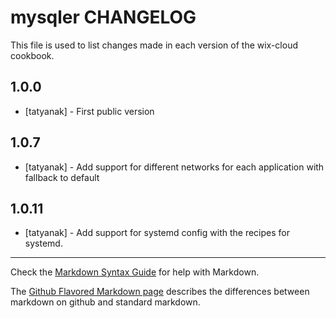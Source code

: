 mysqler CHANGELOG
===================

This file is used to list changes made in each version of the wix-cloud cookbook.

1.0.0
-----
- [tatyanak] - First public version

1.0.7
-----
- [tatyanak] - Add support for different networks for each application with fallback to default

1.0.11
-----
- [tatyanak] - Add support for systemd config with the recipes for systemd. 

- - -
Check the [Markdown Syntax Guide](http://daringfireball.net/projects/markdown/syntax) for help with Markdown.

The [Github Flavored Markdown page](http://github.github.com/github-flavored-markdown/) describes the differences between markdown on github and standard markdown.

